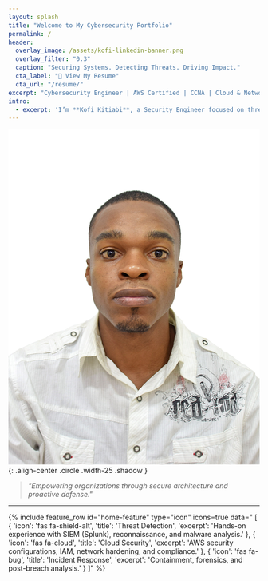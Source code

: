 ```yaml
---
layout: splash
title: "Welcome to My Cybersecurity Portfolio"
permalink: /
header:
  overlay_image: /assets/kofi-linkedin-banner.png
  overlay_filter: "0.3"
  caption: "Securing Systems. Detecting Threats. Driving Impact."
  cta_label: "📄 View My Resume"
  cta_url: "/resume/"
excerpt: "Cybersecurity Engineer | AWS Certified | CCNA | Cloud & Network Security Enthusiast"
intro:
  - excerpt: 'I’m **Kofi Kitiabi**, a Security Engineer focused on threat detection, incident response, and cloud security. Welcome to my portfolio — a showcase of the projects, skills, and simulations that define my career journey so far.'
---
```

![Kofi Kitiabi Portrait](/assets/DSC_0601.jpg){: .align-center .circle .width-25 .shadow }

> *"Empowering organizations through secure architecture and proactive defense."*

---
{% include feature_row 
  id="home-feature" 
  type="icon" 
  icons=true
  data="
    [
      {
        'icon': 'fas fa-shield-alt',
        'title': 'Threat Detection',
        'excerpt': 'Hands-on experience with SIEM (Splunk), reconnaissance, and malware analysis.'
      },
      {
        'icon': 'fas fa-cloud',
        'title': 'Cloud Security',
        'excerpt': 'AWS security configurations, IAM, network hardening, and compliance.'
      },
      {
        'icon': 'fas fa-bug',
        'title': 'Incident Response',
        'excerpt': 'Containment, forensics, and post-breach analysis.'
      }
    ]" 
%}
